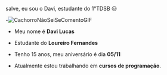 salve, eu sou o Davi, estudante do 1°TDSB 😒 



-![CachorroNãoSeiSeComentoGIF](https://github.com/user-attachments/assets/65ddd388-71e4-43b0-8905-75defaf39fb8)

- Meu nome é **Davi Lucas**

- Estudante do **Loureiro Fernandes**

- Tenho 15 anos, meu aniversário é dia **05/11**

- Atualmente estou trabalhando em **cursos de programação**.
